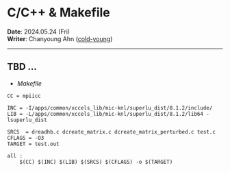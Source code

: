 # C/C++ & Makefile
**Date**: 2024.05.24 (Fri) <br>
**Writer**: Chanyoung Ahn ([cold-young](https://github.com/cold-young))
___

## TBD ...

- *Makefile*
```make
CC = mpiicc

INC = -I/apps/common/xccels_lib/mic-knl/superlu_dist/8.1.2/include/
LIB = -L/apps/common/xccels_lib/mic-knl/superlu_dist/8.1.2/lib64 -lsuperlu_dist

SRCS  = dreadhb.c dcreate_matrix.c dcreate_matrix_perturbed.c test.c
CFLAGS = -O3 
TARGET = test.out

all :
    $(CC) $(INC) $(LIB) $(SRCS) $(CFLAGS) -o $(TARGET)
```